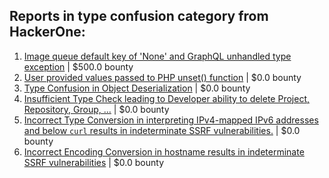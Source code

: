 ## Reports in type confusion category from HackerOne:
1. [Image queue default key of 'None' and GraphQL unhandled type exception](https://hackerone.com/reports/996041) | $500.0 bounty
2. [User provided values passed to PHP unset() function](https://hackerone.com/reports/292500) | $0.0 bounty
3. [Type Confusion in Object Deserialization](https://hackerone.com/reports/198733) | $0.0 bounty
4. [Insufficient Type Check leading to Developer ability to delete Project, Repository, Group, ...](https://hackerone.com/reports/960244) | $0.0 bounty
5. [Incorrect Type Conversion in interpreting IPv4-mapped IPv6 addresses and below `curl` results in indeterminate SSRF vulnerabilities.](https://hackerone.com/reports/2493548) | $0.0 bounty
6. [Incorrect Encoding Conversion in hostname  results in indeterminate SSRF vulnerabilities](https://hackerone.com/reports/2552179) | $0.0 bounty